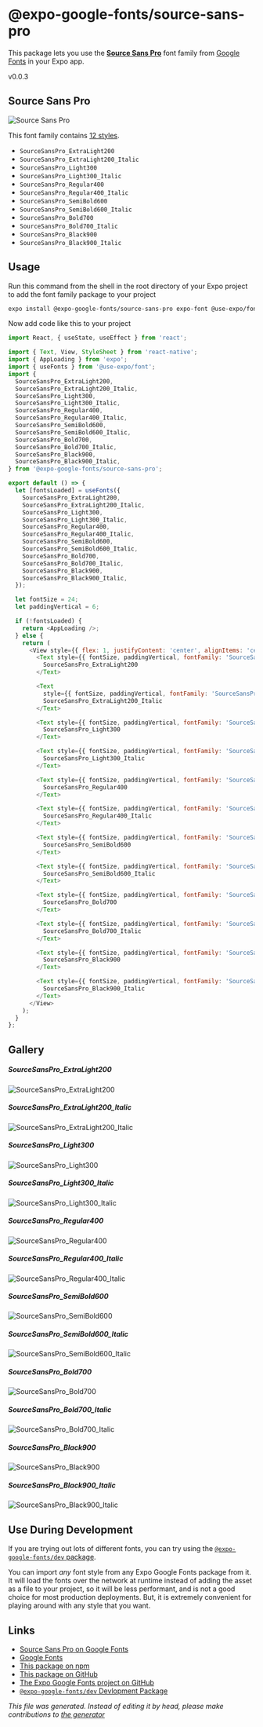 # @expo-google-fonts/source-sans-pro

This package lets you use the [**Source Sans Pro**](https://fonts.google.com/specimen/Source+Sans+Pro) font family from [Google Fonts](https://fonts.google.com/) in your Expo app.

v0.0.3

## Source Sans Pro

![Source Sans Pro](./font-family.png)

This font family contains [12 styles](#gallery).

- `SourceSansPro_ExtraLight200`
- `SourceSansPro_ExtraLight200_Italic`
- `SourceSansPro_Light300`
- `SourceSansPro_Light300_Italic`
- `SourceSansPro_Regular400`
- `SourceSansPro_Regular400_Italic`
- `SourceSansPro_SemiBold600`
- `SourceSansPro_SemiBold600_Italic`
- `SourceSansPro_Bold700`
- `SourceSansPro_Bold700_Italic`
- `SourceSansPro_Black900`
- `SourceSansPro_Black900_Italic`

## Usage

Run this command from the shell in the root directory of your Expo project to add the font family package to your project
```sh
expo install @expo-google-fonts/source-sans-pro expo-font @use-expo/font
```

Now add code like this to your project
```js
import React, { useState, useEffect } from 'react';

import { Text, View, StyleSheet } from 'react-native';
import { AppLoading } from 'expo';
import { useFonts } from '@use-expo/font';
import {
  SourceSansPro_ExtraLight200,
  SourceSansPro_ExtraLight200_Italic,
  SourceSansPro_Light300,
  SourceSansPro_Light300_Italic,
  SourceSansPro_Regular400,
  SourceSansPro_Regular400_Italic,
  SourceSansPro_SemiBold600,
  SourceSansPro_SemiBold600_Italic,
  SourceSansPro_Bold700,
  SourceSansPro_Bold700_Italic,
  SourceSansPro_Black900,
  SourceSansPro_Black900_Italic,
} from '@expo-google-fonts/source-sans-pro';

export default () => {
  let [fontsLoaded] = useFonts({
    SourceSansPro_ExtraLight200,
    SourceSansPro_ExtraLight200_Italic,
    SourceSansPro_Light300,
    SourceSansPro_Light300_Italic,
    SourceSansPro_Regular400,
    SourceSansPro_Regular400_Italic,
    SourceSansPro_SemiBold600,
    SourceSansPro_SemiBold600_Italic,
    SourceSansPro_Bold700,
    SourceSansPro_Bold700_Italic,
    SourceSansPro_Black900,
    SourceSansPro_Black900_Italic,
  });

  let fontSize = 24;
  let paddingVertical = 6;

  if (!fontsLoaded) {
    return <AppLoading />;
  } else {
    return (
      <View style={{ flex: 1, justifyContent: 'center', alignItems: 'center' }}>
        <Text style={{ fontSize, paddingVertical, fontFamily: 'SourceSansPro_ExtraLight200' }}>
          SourceSansPro_ExtraLight200
        </Text>

        <Text
          style={{ fontSize, paddingVertical, fontFamily: 'SourceSansPro_ExtraLight200_Italic' }}>
          SourceSansPro_ExtraLight200_Italic
        </Text>

        <Text style={{ fontSize, paddingVertical, fontFamily: 'SourceSansPro_Light300' }}>
          SourceSansPro_Light300
        </Text>

        <Text style={{ fontSize, paddingVertical, fontFamily: 'SourceSansPro_Light300_Italic' }}>
          SourceSansPro_Light300_Italic
        </Text>

        <Text style={{ fontSize, paddingVertical, fontFamily: 'SourceSansPro_Regular400' }}>
          SourceSansPro_Regular400
        </Text>

        <Text style={{ fontSize, paddingVertical, fontFamily: 'SourceSansPro_Regular400_Italic' }}>
          SourceSansPro_Regular400_Italic
        </Text>

        <Text style={{ fontSize, paddingVertical, fontFamily: 'SourceSansPro_SemiBold600' }}>
          SourceSansPro_SemiBold600
        </Text>

        <Text style={{ fontSize, paddingVertical, fontFamily: 'SourceSansPro_SemiBold600_Italic' }}>
          SourceSansPro_SemiBold600_Italic
        </Text>

        <Text style={{ fontSize, paddingVertical, fontFamily: 'SourceSansPro_Bold700' }}>
          SourceSansPro_Bold700
        </Text>

        <Text style={{ fontSize, paddingVertical, fontFamily: 'SourceSansPro_Bold700_Italic' }}>
          SourceSansPro_Bold700_Italic
        </Text>

        <Text style={{ fontSize, paddingVertical, fontFamily: 'SourceSansPro_Black900' }}>
          SourceSansPro_Black900
        </Text>

        <Text style={{ fontSize, paddingVertical, fontFamily: 'SourceSansPro_Black900_Italic' }}>
          SourceSansPro_Black900_Italic
        </Text>
      </View>
    );
  }
};

```

## Gallery

##### SourceSansPro_ExtraLight200
![SourceSansPro_ExtraLight200](./069aaad5d271d9417c8b97f8312f686cf5a9a41a8e3644b572c60c8e176ed7e0.ttf.png)

##### SourceSansPro_ExtraLight200_Italic
![SourceSansPro_ExtraLight200_Italic](./1538944579d3bc333bfe34ed45c1db572897fcf695af75f4e45ef5ac42c3aa12.ttf.png)

##### SourceSansPro_Light300
![SourceSansPro_Light300](./bb276921895494650544883e21f7d2bc91ec918522ac3d355582b0cd472592cc.ttf.png)

##### SourceSansPro_Light300_Italic
![SourceSansPro_Light300_Italic](./c068f601e24f3e8ced3014cb3dc4a32022c06af8e27ca870d6c76432d280e75a.ttf.png)

##### SourceSansPro_Regular400
![SourceSansPro_Regular400](./6ed615e8d0355256e2d6d907b3addb929879c90c8383dd566b2208c79ffd16f7.ttf.png)

##### SourceSansPro_Regular400_Italic
![SourceSansPro_Regular400_Italic](./e35d7fde727174172e9689f4584ff9e4559a37ca0b39b096fa72f0f657b31bc9.ttf.png)

##### SourceSansPro_SemiBold600
![SourceSansPro_SemiBold600](./5629ccf5ed16fa41c51a964b882a8e1e1e395a714906a90567278bd0c439ecc1.ttf.png)

##### SourceSansPro_SemiBold600_Italic
![SourceSansPro_SemiBold600_Italic](./e8bcda13818deef42d6e19f3009f6e18a595746c5dcc1d35c56280c5dea32b21.ttf.png)

##### SourceSansPro_Bold700
![SourceSansPro_Bold700](./6b9e7872867a9a0fca2083e62b2c39727a93c81b736fb1e21cc1c29ba89008ff.ttf.png)

##### SourceSansPro_Bold700_Italic
![SourceSansPro_Bold700_Italic](./f417993b734490d591dd2a3f10022f8ff1a376876eeca00098baf25759b2522b.ttf.png)

##### SourceSansPro_Black900
![SourceSansPro_Black900](./1d969d176ba4ea2075fe69e5b9799e9dbc146889092823d49453241c80e93a2a.ttf.png)

##### SourceSansPro_Black900_Italic
![SourceSansPro_Black900_Italic](./954080abe4fffebb675bea9c34eb0d873cf25f8674e9d55cde4c9c962f44a421.ttf.png)


## Use During Development

If you are trying out lots of different fonts, you can try using the [`@expo-google-fonts/dev` package](https://www.npmjs.com/package/@expo-google-fonts/dev).

You can import *any* font style from any Expo Google Fonts package from it. It will load the fonts
over the network at runtime instead of adding the asset as a file to your project, so it will be 
less performant, and is not a good choice for most production deployments. But, it is extremely convenient
for playing around with any style that you want.

## Links

- [Source Sans Pro on Google Fonts](https://fonts.google.com/specimen/Source+Sans+Pro)
- [Google Fonts](https://fonts.google.com/)
- [This package on npm](https://www.npmjs.com/package/@expo-google-fonts/source-sans-pro)
- [This package on GitHub](https://github.com/expo/google-fonts/tree/master/font-packages/source-sans-pro)
- [The Expo Google Fonts project on GitHub](https://github.com/expo/google-fonts)
- [`@expo-google-fonts/dev` Devlopment Package](https://github.com/expo/google-fonts/tree/master/font-packages/dev)


*This file was generated. Instead of editing it by head, please make contributions to [the generator](https://github.com/expo/google-fonts/tree/master/packages/generator)*
